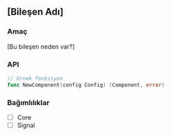 ## [Bileşen Adı]

### Amaç
[Bu bileşen neden var?]

### API
```go
// Örnek fonksiyon
func NewComponent(config Config) (Component, error)
```

### Bağımlılıklar
- [ ] Core
- [ ] Signal
